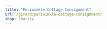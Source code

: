 ```yaml
---
title: "Periwinkle Cottage Consignment"
url: /girard/periwinkle-cottage-consignment/
shop: charity
---
```

